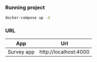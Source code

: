 ### Running project
```bash
docker-compose up -d
```

### URL

| App      | Url |
| ----------- | ----------- |
| Survey app      | http://localhost:4000       |